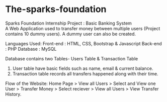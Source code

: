 # The-sparks-foundation
Sparks Foundation Internship Project : Basic Banking System  
A Web Application used to transfer money between multiple users (Project contains 10 dummy users). A dummy user can also be created.  

Languages Used:
Front-end : HTML, CSS, Bootstrap & Javascript 
Back-end : PHP 
Database : MySQL   

Database contains two Tables- Users Table & Transaction Table 
1. User table have basic fields such as name, email & current balance. 
2. Transaction table records all transfers happened along with their time.  

Flow of the Website: Home Page > View all Users > Select and View one User > Transfer Money > Select reciever > View all Users > View Transfer History.

